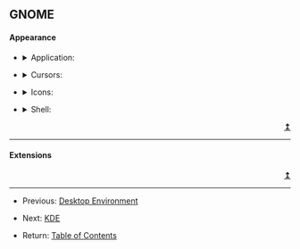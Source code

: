 ## GNOME

#### Appearance

<ul>
    <!--Application-->
    <li>
        <details>
            <summary> Application: </summary>
            <p>

- [WhiteSur][APP001]
            </p>
        </details>
    </li>
</ul>
<ul>
    <!--Cursors-->
    <li>
        <details>
            <summary> Cursors: </summary>
            <p>

- [Oreo][CUR001]
            </p>
        </details>
    </li>
</ul>
<ul>
    <!--Icons-->
    <li>
        <details>
            <summary> Icons: </summary>
            <p>

- [La Capitaine][ICO001]
            </p>
        </details>
    </li>
</ul>
<ul>
    <!--Shell-->
    <li>
        <details>
            <summary> Shell: </summary>
            <p>

- [BigSur][SHL001]
            </p>
        </details>
    </li>
</ul>

<div align="right">
    <b><a href="#">&#8613;</a></b>
</div>

--------------------------------------------------

#### Extensions

<div align="right">
    <b><a href="#">&#8613;</a></b>
</div>

--------------------------------------------------

- Previous: [Desktop Environment][1]

- Next: [KDE][2]

- Return: [Table of Contents][3]

    [//]: # (-- REFs ------------------------------------------)

    [1]: ../DE.MD             "Desktop Environment"
    [2]: ./KDE.MD             "KDE"
    [3]: ../../README.MD#TOC  "Table of Contents"

    [//]: # (-- APPLICATIONS ----------------------------------)
    
    [APP001]: https://github.com/vinceliuice/WhiteSur-gtk-theme  "WhiteSur"

    [//]: # (-- CURSORS ---------------------------------------)
    
    [CUR001]: https://www.gnome-look.org/p/1360254/  "Oreo"

    [//]: # (-- ICONS -----------------------------------------)
    
    [ICO001]: https://github.com/keeferrourke/la-capitaine-icon-theme  "La Capitaine"

    [//]: # (-- SHELLS ----------------------------------------)
    
    [SHL001]: https://www.gnome-look.org/p/1431905/  "BigSur"
